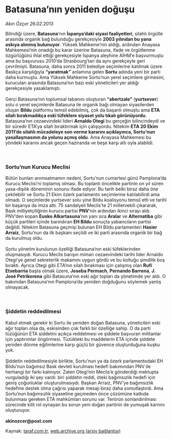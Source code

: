 # Batasuna’nın yeniden doğuşu

*Akın Özçer 26.02.2013*

<div class="yazi"><p>Bilindiği üzere, <b>Batasuna</b>’nın <b>İspanya’daki siyasi faaliyetleri</b>, silahlı örgütle arasında organik bağ bulunduğu gerekçesiyle <b>2003 yılından bu yana askıya alınmış bulunuyor</b>. Yüksek Mahkeme’nin aldığı, ardından Anayasa Mahkemesi’nin onadığı bu karar üzerine Batasuna, ifade ve örgütlenme özgürlüğünü ihlal ettiği gerekçesiyle İspanya aleyhine AİHM’e başvurmuştu ama bu başvurusu 2010’da Strasbourg’tan da aynı gerekçeyle geri çevrilmişti. Batasuna, daha sonra 2011 belediye seçimlerine katılmak üzere Baskça karşılığıyla <b>“yaratmak”</b> anlamına gelen <b>Sortu</b> adında yeni bir parti daha kurmuştu. Ama Yüksek Mahkeme Sortu’nun yerel seçimlere girmesini, kurucuları arasında Batasuna’nın bazı eski yöneticileri yer aldığı gerekçesiyle yasaklamıştı. <br/><br/>Gerçi Batasuna’nın toplumsal tabanını oluşturan <b>“abertzale”</b> (<b>yurtsever</b>) solu o yerel seçimlerde Batasuna ile organik bağı olmayan siyasilerden oluşan <b>Bildu</b> platformu temsil edebilmiş, çok da başarılı olmuştu ama <b>ETA silah bırakmadıkça eski tüfeklere siyaset yolu tıkalı görünüyordu</b>. Batasuna’nın cezaevindeki lideri <b>Arnaldo Otegi</b> bu gerçeğin bilincindeydi ve bir süredir ETA’ya silah bıraktırmak için çalışıyordu. Nitekim <b>ETA 20 Ekim 2011’de silahlı mücadeleye son verme kararını açıklayınca, Sortu’nun yasallaşmasının da yolunu açmış oldu</b>. Ama Anayasa Mahkemesi bu yöndeki kararını ancak geçen haziranda ve beşe karşı altı oyla alabildi. <b><br/><br/><br/></b></p>
<h3>Sortu’nun Kurucu Meclisi</h3>
<p>Bütün bunları anımsatmamın nedeni, Sortu’nun cumartesi günü Pamplona’da Kurucu Meclisi’ni toplamış olması. Bu toplantı öncelikle partinin on yıl süren yasa-dışılık döneminin sonunu ifade ediyor. Bu tarih belki biraz daha öne çekilebilir ve Sortu 21 Ekim özerk parlamento seçimlerine katılabilirdi ama olmadı. O seçimlerde yurtsever solu yine Bildu koalisyonu temsil etti ve tarihî bir başarıya da imza attı. 75 sandalyeli Meclis’te 21 milletvekili çıkararak, Bask milliyetçiliğinin kurucu partisi <b>PNV</b>’nin ardından ikinci sırayı aldı. PNV’den kopan <b>Eusko Alkartasuna</b>’nın yanı sıra <b>Aralar</b> ve <b>Alternatiba</b> gibi küçük partileri içinde barındıran <b>EH Bildu</b> sonuçta yabancıların partisi değildi. Nitekim Batasuna geçmişi bulunan EH Bildu parlamenteri <b>Hasier Arraiz</b>, Sortu’nun da ilk başkanı seçildi ve iki parti arasında organik bir bağ da kurulmuş oldu. <br/><br/>Sortu yönetim kurulunun özelliği Batasuna’nın eski tüfeklerinden oluşmasıydı. Kurucu Meclis barışın mimarı cezaevindeki tarihi lider Arnaldo Otegi’ye genel sekreterlik makamını uygun gördü ve bu koltuğu şimdilik boş bıraktı. Ayrıca Otegi gibi ETA’nın silah bırakması için çalışmış olan <b>Rufi Etxebarria</b> başta olmak üzere, <b>Joseba Permach</b>, <b>Pernando Barrena</b>, <b>J. José Petrikorena</b> gibi Batasuna’nın eski ağır topları da yönetimde yer aldı. O bakımdan Batasuna’nın Pamplona’da yeniden doğduğunu söylemek yanlış olmayacak. <b><br/><br/><br/></b></p>
<h3>Şiddetin reddedilmesi</h3>
<p>Kabul etmek gerekir ki Sortu ile yeniden doğan Batasuna, yöneticileri eski ağır topları olsa da, eskisinden çok farklı bir özelliğe sahip. O da parti tüzüğünün ETA şiddetini açıkça reddetmesi ve şiddete başvuran militanlar için yaptırımlar öngörmesi. Tüzükteki bu maddelerin ETA içinde şiddete yeniden dönme eğilimlerine karşı güçlü bir güvence oluşturduğuna kuşku yok. <br/><br/>Şiddetin reddedilmesiyle birlikte, Sortu’nun ya da özerk parlamentodaki EH Bildu’nun bağımsız Bask devleti kurulması hedefi bakımından PNV ile herhangi bir farkı kalmıyor. Zaten Otegi’nin Meclis’e gönderdiği mektupta vurguladığı iki şey vardı: biri şiddetin reddi, öteki bağımsızlık hedefi için geniş çoğunluklar oluşturulmasıydı. Başkan Arraiz, PNV’ye bağımsızlık hedefine destek olma çağrısı yaparak mesajı biraz daha somutlaştırdı. Ama Sortu’nun bağımsızlık siyasetine geçmeden önce çözümüne katkıda bulunması gereken ETA mahkûmları sorunu var. Terörün sonlandırılması sürecinde kilit rol oynayan bu sorun yeni doğan partinin de yumuşak karnını oluşturuyor. <b><br/><br/>akinozcer@post.com</b></p>
</div>

Kaynak: [taraf.com.tr](http://www.taraf.com.tr/akin-ozcer/makale-batasuna-nin-yeniden-dogusu.htm), [web.archive.org (arşiv bağlantısı)](http://web.archive.org/web/20131107083057/http://www.taraf.com.tr/akin-ozcer/makale-batasuna-nin-yeniden-dogusu.htm)
